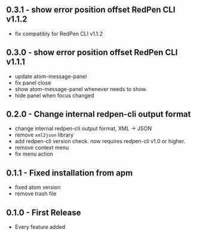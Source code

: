 ## 0.3.1 - show error position offset RedPen CLI v1.1.2

- fix compatibly for RedPen CLI v1.1.2

## 0.3.0 - show error position offset RedPen CLI v1.1.1

- update atom-message-panel
- fix panel close
- show atom-message-panel whenever needs to show.
- hide panel when focus changed

## 0.2.0 - Change internal redpen-cli output format

- change internal redpen-cli output format, XML → JSON
- remove `xml2json` library
- add redpen-cli version check. now requires redpen-cli v1.0 or higher.
- remove context menu
- fix menu action

## 0.1.1 - Fixed installation from apm

- fixed atom version
- remove trash file

## 0.1.0 - First Release

- Every feature added
